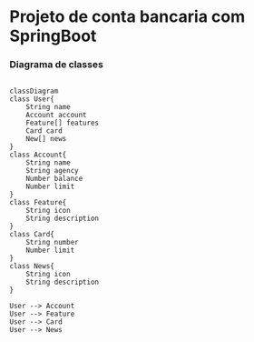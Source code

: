 # Projeto de conta bancaria com SpringBoot

### Diagrama de classes

```mermaid

classDiagram
class User{
    String name
    Account account
    Feature[] features
    Card card
    New[] news
}
class Account{
    String name
    String agency
    Number balance
    Number limit
}
class Feature{
    String icon
    String description
}
class Card{
    String number
    Number limit
}
class News{
    String icon
    String description
}

User --> Account
User --> Feature
User --> Card
User --> News

```
